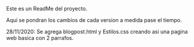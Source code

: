 Este es un ReadMe del proyecto.

Aqui se pondran los cambios de cada version a medida pase el tiempo.

28/11/2020: Se agrega blogpost.html y Estilos.css creando asi una pagina web basica con 2 parrafos.
